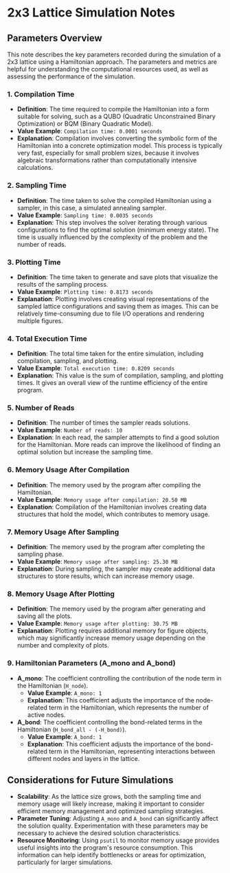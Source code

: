# 2x3 Lattice Simulation Notes

## Parameters Overview

This note describes the key parameters recorded during the simulation of a 2x3 lattice using a Hamiltonian approach. The parameters and metrics are helpful for understanding the computational resources used, as well as assessing the performance of the simulation.

### 1. **Compilation Time**
- **Definition**: The time required to compile the Hamiltonian into a form suitable for solving, such as a QUBO (Quadratic Unconstrained Binary Optimization) or BQM (Binary Quadratic Model).
- **Value Example**: `Compilation time: 0.0001 seconds`
- **Explanation**: Compilation involves converting the symbolic form of the Hamiltonian into a concrete optimization model. This process is typically very fast, especially for small problem sizes, because it involves algebraic transformations rather than computationally intensive calculations.

### 2. **Sampling Time**
- **Definition**: The time taken to solve the compiled Hamiltonian using a sampler, in this case, a simulated annealing sampler.
- **Value Example**: `Sampling time: 0.0035 seconds`
- **Explanation**: This step involves the solver iterating through various configurations to find the optimal solution (minimum energy state). The time is usually influenced by the complexity of the problem and the number of reads.

### 3. **Plotting Time**
- **Definition**: The time taken to generate and save plots that visualize the results of the sampling process.
- **Value Example**: `Plotting time: 0.8173 seconds`
- **Explanation**: Plotting involves creating visual representations of the sampled lattice configurations and saving them as images. This can be relatively time-consuming due to file I/O operations and rendering multiple figures.

### 4. **Total Execution Time**
- **Definition**: The total time taken for the entire simulation, including compilation, sampling, and plotting.
- **Value Example**: `Total execution time: 0.8209 seconds`
- **Explanation**: This value is the sum of compilation, sampling, and plotting times. It gives an overall view of the runtime efficiency of the entire program.

### 5. **Number of Reads**
- **Definition**: The number of times the sampler reads solutions.
- **Value Example**: `Number of reads: 10`
- **Explanation**: In each read, the sampler attempts to find a good solution for the Hamiltonian. More reads can improve the likelihood of finding an optimal solution but increase the sampling time.

### 6. **Memory Usage After Compilation**
- **Definition**: The memory used by the program after compiling the Hamiltonian.
- **Value Example**: `Memory usage after compilation: 20.50 MB`
- **Explanation**: Compilation of the Hamiltonian involves creating data structures that hold the model, which contributes to memory usage.

### 7. **Memory Usage After Sampling**
- **Definition**: The memory used by the program after completing the sampling phase.
- **Value Example**: `Memory usage after sampling: 25.30 MB`
- **Explanation**: During sampling, the sampler may create additional data structures to store results, which can increase memory usage.

### 8. **Memory Usage After Plotting**
- **Definition**: The memory used by the program after generating and saving all the plots.
- **Value Example**: `Memory usage after plotting: 30.75 MB`
- **Explanation**: Plotting requires additional memory for figure objects, which may significantly increase memory usage depending on the number and complexity of plots.

### 9. **Hamiltonian Parameters (A_mono and A_bond)**
- **A_mono**: The coefficient controlling the contribution of the node term in the Hamiltonian (`H_node`).
  - **Value Example**: `A_mono: 1`
  - **Explanation**: This coefficient adjusts the importance of the node-related term in the Hamiltonian, which represents the number of active nodes.
- **A_bond**: The coefficient controlling the bond-related terms in the Hamiltonian (`H_bond_all - (-H_bond)`).
  - **Value Example**: `A_bond: 1`
  - **Explanation**: This coefficient adjusts the importance of the bond-related term in the Hamiltonian, representing interactions between different nodes and layers in the lattice.

## Considerations for Future Simulations
- **Scalability**: As the lattice size grows, both the sampling time and memory usage will likely increase, making it important to consider efficient memory management and optimized sampling strategies.
- **Parameter Tuning**: Adjusting `A_mono` and `A_bond` can significantly affect the solution quality. Experimentation with these parameters may be necessary to achieve the desired solution characteristics.
- **Resource Monitoring**: Using `psutil` to monitor memory usage provides useful insights into the program's resource consumption. This information can help identify bottlenecks or areas for optimization, particularly for larger simulations.

